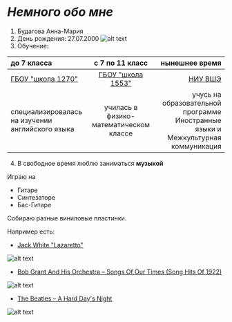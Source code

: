 # *Немного обо мне*

1. Будагова Анна-Мария
2. День рождения: 27.07.2000
![alt text](https://www.iaspaper.net/wp-content/uploads/2017/11/Birthday-Rhymes-1.jpg)
3. Обучение:

| до 7 класса       | с 7 по 11  класс        |нынешнее время|
| :------------- |:-------------:| -----:|
| [ГБОУ "школа 1270"](http://sch1270c.mskobr.ru)| [ГБОУ  "школа 1553"](http://1553.ru) | [НИУ ВШЭ](https://www.hse.ru)
| специализировалась на изучении английского языка   | училась в физико-математическом классе   |  учусь на образовательной программе Иностранные языки и Межкультурная коммуникация|

4. В свободное время люблю заниматься  **музыкой**

Играю на 
* Гитаре
* Синтезаторе
* Бас-Гитаре

Собираю разные виниловые пластинки.

Например есть:
*  [Jack White "Lazaretto"](https://ru.wikipedia.org/wiki/Lazaretto)

![alt text](https://upload.wikimedia.org/wikipedia/en/2/26/Jack_White_-_Lazaretto.jpg)
* [Bob Grant And His Orchestra ‎– Songs Of Our Times (Song Hits Of 1922)](https://www.discogs.com/Bob-Grant-And-His-Orchestra-Songs-Of-Our-Times-Song-Hits-Of-1922/release/9183234)

![alt text](https://img.discogs.com/gZ5kDj6CiT6kHt_QWLmOlr_tHwc=/fit-in/300x300/filters:strip_icc():format(jpeg):mode_rgb():quality(40)/discogs-images/R-9183234-1476233436-8330.jpeg.jpg)
* [The Beatles ‎– A Hard Day's Night](https://www.discogs.com/The-Beatles-A-Hard-Days-Night/release/649306)

![alt text](https://img.discogs.com/iHQFdMtPmyzQFncUZWnIe-00w9I=/fit-in/300x300/filters:strip_icc():format(jpeg):mode_rgb():quality(40)/discogs-images/R-649306-1391254571-9166.jpeg.jpg)

